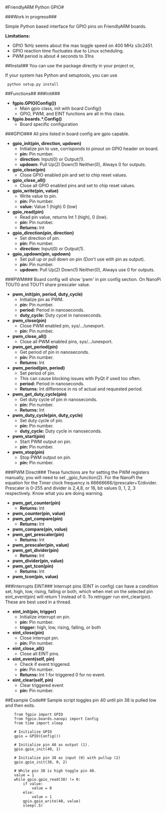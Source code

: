 #FriendlyARM Python GPIO#

###Work in progress###

Simple Python based interface for GPIO pins on FriendlyARM boards.

**Limitations:**

* GPIO 1kHz seems about the max toggle speed on 400 MHz s3c2451.
* GPIO reaction time fluctuates due to Linux scheduling.
* PWM period is about 4 seconds to 31ns

##Install##
You can use the package directly in your project or,

If your system has Python and setuptools, you can use

     python setup.py install

##Functions##
###Init###
* **fgpio.GPIO(Config())**
     * Main gpio class, init with board Config()
     * GPIO, PWM, and EINT functions are all in this class.
* **fgpio.boards.*.Config()**
     * Board specific configuration

###GPIO###
All pins listed in board config are gpio capable.

* **gpio_init(pin, direction, updown)**
     * Initialize pin to use, corrisponds to pinout on GPIO header on board.
     * **pin:** Pin number.
     * **direction:** Input(0) or Output(1).
     * **updown:** Pull Up(2) Down(1) Neither(0), Always 0 for outputs.
* **gpio_close(pin)**
     * Close GPIO enabled pin and set to chip reset values.
* **gpio_close_all()**
     * Close all GPIO enabled pins and set to chip reset values.
* **gpio_write(pin, value)**
     * Write value to pin.
     * **pin:** Pin number.
     * **value:** Value 1 (high) 0 (low)
* **gpio_read(pin)**
     * Read pin value, returns Int 1 (high), 0 (low).
     * **pin:** Pin number.
     * **Returns:** Int
* **gpio_direction(pin, direction)**
     * Set direction of pin.
     * **pin:** Pin number.
     * **direction:** Input(0) or Output(1).
* **gpio_updown(pin, updown)**
     * Set pull up or pull down on pin (Don't use with pin as output).
     * **pin:** Pin number.
     * **updown:** Pull Up(2) Down(1) Neither(0), Always use 0 for outputs.

###PWM###
Board config will show 'pwm' in pin config section. On NanoPi TOUT0 and TOUT1 share prescaler value.

*  **pwm_init(pin, period, duty_cycle)**
     * Initialize pin as PWM.
     * **pin:** Pin number.
     * **period:** Period in nanoseconds.
     * **duty_cycle:** Duty cycel in nanoseconds.
*  **pwm_close(pin)**
     * Close PWM enabled pin, sys/.../unexport.
     * **pin:** Pin number.
*  **pwm_close_all()**
     * Close all PWM enabled pins, sys/.../unexport.
*  **pwm_get_period(pin)**
     * Get period of pin in nanoseconds.
     * **pin:** Pin number.
     * **Returns:** Int
*  **pwm_period(pin, period)**
     * Set period of pin.
     * This can cause blocking issues with PyQt if used too often.
     * **period:** Period in nanoseconds.
     * **Returns:** Int difference in ns of actual and requested period.
*  **pwm_get_duty_cycle(pin)**
     * Get duty cycle of pin in nanoseconds.
     * **pin:** Pin number.
     * **Returns:** Int
*  **pwm_duty_cycle(pin, duty_cycle)**
     * Set duty cycle of pin.
     * **pin:** Pin number.
     * **duty_cycle:** Duty cycle in nanoseconds.
*  **pwm_start(pin)**
     * Start PWM output on pin.
     * **pin:** Pin number.
*  **pwm_stop(pin)**
     * Stop PWM output on pin.
     * **pin:** Pin number.

###PWM Direct###
These functions are for setting the PWM registers manually, you will need to set _gpio_function(2). For the NanoPi the equation for the Timer clock frequency is 66666666/(prescaler+1)/divider. Prescaler is 0-255 and divider is 2,4,8, or 16, bit values 0, 1, 2, 3 respectively. Know what you are doing warning.

*  **pwm_get_counter(pin)**
     * **Returns:** Int
*  **pwm_counter(pin, value)**
*  **pwm_get_compare(pin)**
     * **Returns:** Int
*  **pwm_compare(pin, value)**
*  **pwm_get_prescaler(pin)**
     * **Returns:** Int
*  **pwm_prescaler(pin, value)**
*  **pwm_get_divider(pin)**
     * **Returns:** Int
*  **pwm_divider(pin, value)**
*  **pwm_get_tcon(pin)**
     * **Returns:** Int
*  **pwm_tcon(pin, value)**

###Interrupts EINT###
Interrupt pins (EINT in config) can have a condition set, high, low, rising, falling or both, which when met on the selected pin eint_event(pin) will return 1 instead of 0. To retrigger run eint_clear(pin). These are best used in a thread.

*  **eint_init(pin, trigger)**
     * Initialize interrupt on pin.
     * **pin:** Pin number.
     * **trigger:** high, low, rising, falling, or both
*  **eint_close(pin)**
     * Close interrupt pin.
     * **pin:** Pin number.
*  **eint_close_all()**
     * Close all EINT pins.
*  **eint_event(self, pin)**
     * Check if event triggered.
     * **pin:** Pin number.
     * **Returns:** Int 1 for triggered 0 for no event.
*  **eint_clear(self, pin)**
     * Clear triggered event
     * **pin:** Pin number.

##Example Code##
Sample script toggles pin 40 until pin 38 is pulled low and then exits.

        from fgpio import GPIO
        from fgpio.boards.nanopi import Config
        from time import sleep
        
        # Initialize GPIO
        gpio = GPIO(Config())
        
        # Initialize pin 40 as output (1).
        gpio.gpio_init(40, 1)
        
        # Initialize pin 38 as input (0) with pullup (2)
        gpio.gpio_init(38, 0, 2)
        
        # While pin 38 is high toggle pin 40.
        value = 1
        while gpio.gpio_read(38) != 0:
            if value:
                value = 0
            else:
                value = 1
            gpio.gpio_write(40, value)
            sleep(.5)

